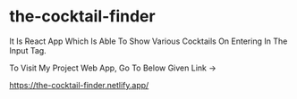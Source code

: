 # the-cocktail-finder

It Is React App Which Is Able To Show Various Cocktails On Entering In The Input Tag.

To Visit My Project Web App, Go To Below Given Link ->


https://the-cocktail-finder.netlify.app/
